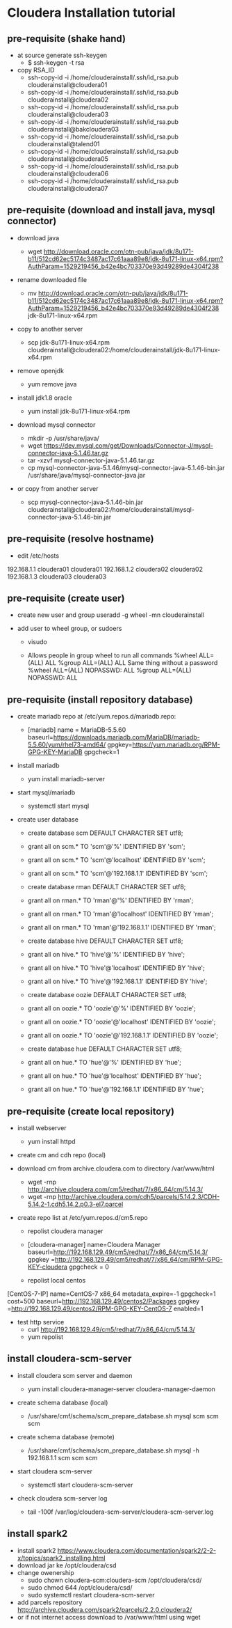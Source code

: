# Cloudera Installation tutorial


## pre-requisite (shake hand)

* at source generate ssh-keygen
  - $ ssh-keygen -t rsa
* copy RSA_ID
  - ssh-copy-id -i /home/clouderainstall/.ssh/id_rsa.pub clouderainstall@cloudera01
  - ssh-copy-id -i /home/clouderainstall/.ssh/id_rsa.pub clouderainstall@cloudera02
  - ssh-copy-id -i /home/clouderainstall/.ssh/id_rsa.pub clouderainstall@cloudera03
  - ssh-copy-id -i /home/clouderainstall/.ssh/id_rsa.pub clouderainstall@bakcloudera03
  - ssh-copy-id -i /home/clouderainstall/.ssh/id_rsa.pub clouderainstall@talend01
  - ssh-copy-id -i /home/clouderainstall/.ssh/id_rsa.pub clouderainstall@cloudera05
  - ssh-copy-id -i /home/clouderainstall/.ssh/id_rsa.pub clouderainstall@cloudera06
  - ssh-copy-id -i /home/clouderainstall/.ssh/id_rsa.pub clouderainstall@cloudera07

## pre-requisite (download and install java, mysql connector)
* download java
  - wget http://download.oracle.com/otn-pub/java/jdk/8u171-b11/512cd62ec5174c3487ac17c61aaa89e8/jdk-8u171-linux-x64.rpm?AuthParam=1529219456_b42e4bc703370e93d49289de4304f238
* rename downloaded file
  - mv http://download.oracle.com/otn-pub/java/jdk/8u171-b11/512cd62ec5174c3487ac17c61aaa89e8/jdk-8u171-linux-x64.rpm?AuthParam=1529219456_b42e4bc703370e93d49289de4304f238 jdk-8u171-linux-x64.rpm
* copy to another server
  - scp jdk-8u171-linux-x64.rpm clouderainstall@cloudera02:/home/clouderainstall/jdk-8u171-linux-x64.rpm

* remove openjdk
  - yum remove java
* install jdk1.8 oracle
  - yum install jdk-8u171-linux-x64.rpm

* download mysql connector
  - mkdir -p /usr/share/java/
  - wget https://dev.mysql.com/get/Downloads/Connector-J/mysql-connector-java-5.1.46.tar.gz
  - tar -xzvf mysql-connector-java-5.1.46.tar.gz
  - cp mysql-connector-java-5.1.46/mysql-connector-java-5.1.46-bin.jar /usr/share/java/mysql-connector-java.jar
* or copy from another server
  - scp mysql-connector-java-5.1.46-bin.jar clouderainstall@cloudera02:/home/clouderainstall/mysql-connector-java-5.1.46-bin.jar


## pre-requisite (resolve hostname)
* edit /etc/hosts

 192.168.1.1 cloudera01 cloudera01
 192.168.1.2 cloudera02 cloudera02
 192.168.1.3 cloudera03 cloudera03


## pre-requisite (create user)

* create new user and group
useradd -g wheel -mn clouderainstall

* add user to wheel group, or sudoers
  - visudo
 
  - Allows people in group wheel to run all commands
%wheel  ALL=(ALL)       ALL
%group ALL=(ALL)       ALL
Same thing without a password
%wheel  ALL=(ALL)       NOPASSWD: ALL
%group	ALL=(ALL)       NOPASSWD: ALL


## pre-requisite (install repository database)
* create mariadb repo at /etc/yum.repos.d/mariadb.repo:

  - [mariadb]
name = MariaDB-5.5.60
baseurl=https://downloads.mariadb.com/MariaDB/mariadb-5.5.60/yum/rhel73-amd64/
gpgkey=https://yum.mariadb.org/RPM-GPG-KEY-MariaDB
gpgcheck=1


* install mariadb
  - yum install mariadb-server
* start mysql/mariadb
  - systemctl start mysql

* create user database
  - create database scm DEFAULT CHARACTER SET utf8;
  - grant all on scm.* TO 'scm'@'%' IDENTIFIED BY 'scm';
  - grant all on scm.* TO 'scm'@'localhost' IDENTIFIED BY 'scm';
  - grant all on scm.* TO 'scm'@'192.168.1.1' IDENTIFIED BY 'scm';


  - create database rman DEFAULT CHARACTER SET utf8;
  - grant all on rman.* TO 'rman'@'%' IDENTIFIED BY 'rman';
  - grant all on rman.* TO 'rman'@'localhost' IDENTIFIED BY 'rman';
  - grant all on rman.* TO 'rman'@'192.168.1.1' IDENTIFIED BY 'rman';

  - create database hive DEFAULT CHARACTER SET utf8;
  - grant all on hive.* TO 'hive'@'%' IDENTIFIED BY 'hive';
  - grant all on hive.* TO 'hive'@'localhost' IDENTIFIED BY 'hive';
  - grant all on hive.* TO 'hive'@'192.168.1.1' IDENTIFIED BY 'hive';

  - create database oozie DEFAULT CHARACTER SET utf8;
  - grant all on oozie.* TO 'oozie'@'%' IDENTIFIED BY 'oozie';
  - grant all on oozie.* TO 'oozie'@'localhost' IDENTIFIED BY 'oozie';
  - grant all on oozie.* TO 'oozie'@'192.168.1.1' IDENTIFIED BY 'oozie';

  - create database hue DEFAULT CHARACTER SET utf8;
  - grant all on hue.* TO 'hue'@'%' IDENTIFIED BY 'hue';
  - grant all on hue.* TO 'hue'@'localhost' IDENTIFIED BY 'hue';
  - grant all on hue.* TO 'hue'@'192.168.1.1' IDENTIFIED BY 'hue';


## pre-requisite (create local repository)
* install webserver
  - yum install httpd

* create cm and cdh repo (local)
* download cm from archive.cloudera.com to directory /var/www/html
  - wget -rnp http://archive.cloudera.com/cm5/redhat/7/x86_64/cm/5.14.3/
  - wget -rnp http://archive.cloudera.com/cdh5/parcels/5.14.2.3/CDH-5.14.2-1.cdh5.14.2.p0.3-el7.parcel

* create repo list at /etc/yum.repos.d/cm5.repo

  - repolist cloudera manager

  - [cloudera-manager]
name=Cloudera Manager
baseurl=http://192.168.129.49/cm5/redhat/7/x86_64/cm/5.14.3/
gpgkey =http://192.168.129.49/cm5/redhat/7/x86_64/cm/RPM-GPG-KEY-cloudera
gpgcheck = 0


  - repolist local centos

[CentOS-7-IP]
name=CentOS-7 x86_64
metadata_expire=-1
gpgcheck=1
cost=500
baseurl=http://192.168.129.49/centos2/Packages
gpgkey =http://192.168.129.49/centos2/RPM-GPG-KEY-CentOS-7
enabled=1 

* test http service 
  - curl http://192.168.129.49/cm5/redhat/7/x86_64/cm/5.14.3/
  - yum repolist


## install cloudera-scm-server
* install cloudera scm server and daemon
  - yum install cloudera-manager-server cloudera-manager-daemon

* create schema database (local)
  - /usr/share/cmf/schema/scm_prepare_database.sh mysql scm scm scm
* create schema database (remote)
  - /usr/share/cmf/schema/scm_prepare_database.sh mysql -h 192.168.1.1 scm scm scm

* start cloudera scm-server
  - systemctl start cloudera-scm-server

* check cloudera scm-server log
  - tail -100f /var/log/cloudera-scm-server/cloudera-scm-server.log

## install spark2
* install spark2 https://www.cloudera.com/documentation/spark2/2-2-x/topics/spark2_installing.html
* download jar ke /opt/cloudera/csd
* change owenership
  - sudo chown cloudera-scm:cloudera-scm /opt/cloudera/csd/
  - sudo chmod 644 /opt/cloudera/csd/
  - sudo systemctl restart cloudera-scm-server
* add parcels repository http://archive.cloudera.com/spark2/parcels/2.2.0.cloudera2/
* or if not internet access download to /var/www/html using wget

